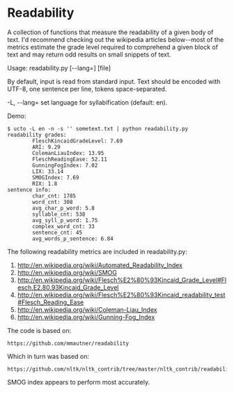 Readability
====================

A collection of functions that measure the readability of a given body of text.
I'd recommend checking out the wikipedia articles below--most of the metrics
estimate the grade level required to comprehend a given block of text and may
return odd results on small snippets of text.

Usage: readability.py [--lang=<x>] [file]

By default, input is read from standard input.
Text should be encoded with UTF-8,
one sentence per line, tokens space-separated.

  -L, --lang=<x>   set language for syllabification (default: en).

Demo:

    $ ucto -L en -n -s '' sometext.txt | python readability.py
	readability grades:
			FleschKincaidGradeLevel: 7.69
			ARI: 9.29
			ColemanLiauIndex: 13.95
			FleschReadingEase: 52.11
			GunningFogIndex: 7.02
			LIX: 33.14
			SMOGIndex: 7.69
			RIX: 1.8
	sentence info:
			char_cnt: 1785
			word_cnt: 308
			avg_char_p_word: 5.8
			syllable_cnt: 538
			avg_syll_p_word: 1.75
			complex_word_cnt: 33
			sentence_cnt: 45
			avg_words_p_sentence: 6.84


The following readability metrics are included in readability.py:

1. http://en.wikipedia.org/wiki/Automated_Readability_Index
2. http://en.wikipedia.org/wiki/SMOG
3. http://en.wikipedia.org/wiki/Flesch%E2%80%93Kincaid_Grade_Level#Flesch.E2.80.93Kincaid_Grade_Level
4. http://en.wikipedia.org/wiki/Flesch%E2%80%93Kincaid_readability_test#Flesch_Reading_Ease
5. http://en.wikipedia.org/wiki/Coleman-Liau_Index
6. http://en.wikipedia.org/wiki/Gunning-Fog_Index

The code is based on:

	https://github.com/mmautner/readability

Which in turn was based on:

    https://github.com/nltk/nltk_contrib/tree/master/nltk_contrib/readability

SMOG index appears to perform most accurately.

